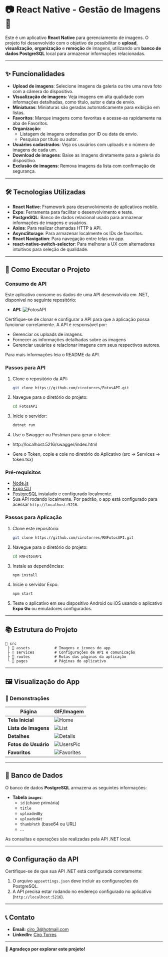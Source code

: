 # 📷 React Native - Gestão de Imagens 📱

Este é um aplicativo **React Native** para gerenciamento de imagens. O projeto foi desenvolvido com o objetivo de possibilitar o **upload**, **visualização**, **organização** e **remoção** de imagens, utilizando um **banco de dados PostgreSQL** local para armazenar informações relacionadas.

---

## ✨ Funcionalidades

- **Upload de imagens**: Selecione imagens da galeria ou tire uma nova foto com a câmera do dispositivo.
- **Visualização de imagens**: Veja imagens em alta qualidade com informações detalhadas, como título, autor e data de envio.
- **Miniaturas**: Miniaturas são geradas automaticamente para exibição em listas.
- **Favoritos**: Marque imagens como favoritas e acesse-as rapidamente na aba de Favoritos.
- **Organização**:
  - Listagem de imagens ordenadas por ID ou data de envio.
  - Pesquisa por título ou autor.
- **Usuários cadastrados**: Veja os usuários com uploads e o número de imagens de cada um.
- **Download de imagens**: Baixe as imagens diretamente para a galeria do dispositivo.
- **Exclusão de imagens**: Remova imagens da lista com confirmação de segurança.

---

## 🛠️ Tecnologias Utilizadas

- **React Native**: Framework para desenvolvimento de aplicativos mobile.
- **Expo**: Ferramenta para facilitar o desenvolvimento e teste.
- **PostgreSQL**: Banco de dados relacional usado para armazenar informações de imagens e usuários.
- **Axios**: Para realizar chamadas HTTP à API.
- **AsyncStorage**: Para armazenar localmente os IDs de favoritos.
- **React Navigation**: Para navegação entre telas no app.
- **react-native-switch-selector**: Para melhorar a UX com alternadores intuitivos para seleção de qualidade.

---

## 🚀 Como Executar o Projeto

### Consumo de API
Este aplicativo consome os dados de uma API desenvolvida em .NET, disponível no seguinte repositório:
- **API:** ![FotosAPI](https://github.com/cirotorres/FotosAPI/)

Certifique-se de clonar e configurar a API para que a aplicação possa funcionar corretamente. A API é responsável por:
- Gerenciar os uploads de imagens.
- Fornecer as informações detalhadas sobre as imagens
- Gerenciar usuários e relacionar imagens com seus respectivos autores.

Para mais informações leia o README da API. 

### Passos para API

1. Clone o repositório da API:
   ```bash
   git clone https://github.com/cirotorres/FotosAPI.git
   ```
2. Navegue para o diretório do projeto:
   ```bash
   cd FotosAPI
   ```
3. Inicie o servidor:
   ```bash
   dotnet run
   ```
2. Use o Swagger ou Postman para gerar o token:

 - http://localhost:5216/swagger/index.html

 - Gere o Token, copie e cole no diretório do Aplicativo (src -> Services -> token.tsx) 
  

### Pré-requisitos

- [Node.js](https://nodejs.org/)
- [Expo CLI](https://expo.dev/)
- [PostgreSQL](https://www.postgresql.org/) instalado e configurado localmente.
- Sua API rodando localmente. Por padrão, o app está configurado para acessar `http://localhost:5216`.

### Passos para Aplicação

1. Clone este repositório:
   ```bash
   git clone https://github.com/cirotorres/RNFotosAPI.git
   ```
2. Navegue para o diretório do projeto:
   ```bash
   cd RNFotosAPI
   ```
3. Instale as dependências:
   ```bash
   npm install
   ```
4. Inicie o servidor Expo:
   ```bash
   npm start
   ```
5. Teste o aplicativo em seu dispositivo Android ou iOS usando o aplicativo **Expo Go** ou emuladores configurados.

---

## 📚 Estrutura do Projeto

```
💂 src
 ├ 📂 assets           # Imagens e ícones do app
 ├ 📂 services         # Configurações de API e comunicação
 ├ 📂 routes           # Rotas das páginas da aplicação
 └ 📂 pages            # Páginas do aplicativo
```

---

## 🖼 Visualização do App

### 🔀 Demonstrações

| **Página**             | **GIF/Imagem**                                      |
|------------------------|-----------------------------------------------------|
| **Tela Inicial**       | ![Home](./src/assets/IMG_9660.png)                  |
| **Lista de Imagens**   | ![List](./src/assets/IMG_9661.png)                  |
| **Detalhes**           | ![Details](./src/assets/IMG_9662.png)               |
| **Fotos do Usuário**   | ![UsersPic](./src/assets/IMG_9664.png)              |
| **Favoritos**          | ![Favorites](./src/assets/IMG_9663.gif)             |

---

## 🎲 Banco de Dados

O banco de dados **PostgreSQL** armazena as seguintes informações:

- **Tabela `images`**:
  - `id` (chave primária)
  - `title`
  - `uploadedBy`
  - `uploadedAt`
  - `thumbPath` (base64 ou URL)
  - ...

As consultas e operações são realizadas pela API .NET local.

---

## ⚙️ Configuração da API

Certifique-se de que sua API .NET está configurada corretamente:

1. O arquivo `appsettings.json` deve incluir as configurações do PostgreSQL.
2. A API precisa estar rodando no endereço configurado no aplicativo (`http://localhost:5216`).

---

## 📞 Contato

- **Email:** ciro_3@hotmail.com
- **LinkedIn:** [Ciro Torres](https://github.com/cirotorres/)

---

🚀 **Agradeço por explorar este projeto!**

